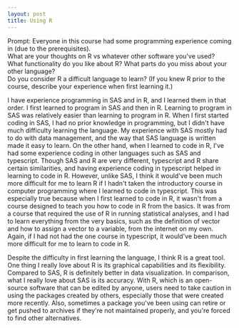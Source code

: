 ```yaml
---
layout: post
title: Using R
---
```


Prompt: 
Everyone in this course had some programming experience coming in (due to the prerequisites).  
What are your thoughts on R vs whatever other software you've used?  
What functionality do you like about R?  What parts do you miss about your other language?  
Do you consider R a difficult language to learn? (If you knew R prior to the course, describe your experience when first learning it.)  

I have experience programming in SAS and in R, and I learned them in that order. I first learned to program in SAS and then in R. Learning to program in SAS was relatively easier than learning to program in R. When I first started coding in SAS, I had no prior knowledge in programming, but I didn't have much difficulty learning the language. My experience with SAS mostly had to do with data management, and the way that SAS language is written made it easy to learn. On the other hand, when I learned to code in R, I've had some experience coding in other languages such as SAS and typescript. Though SAS and R are very different, typescript and R share certain similarities, and having experience coding in typescript helped in learning to code in R. However, unlike SAS, I think it would've been much more difficult for me to learn R if I hadn't taken the introductory course in computer programming where I learned to code in typescript. This was especially true because when I first learned to code in R, it wasn't from a course designed to teach you how to code in R from the basics. It was from a course that required the use of R in running statistical analyses, and I had to learn everything from the very basics, such as the definition of vector and how to assign a vector to a variable, from the internet on my own. Again, if I had not had the one course in typescript, it would've been much more difficult for me to learn to code in R.

Despite the difficulty in first learning the language, I think R is a great tool. One thing I really love about R is its graphical capabilities and its flexibility. Compared to SAS, R is definitely better in data visualization. In comparison, what I really love about SAS is its accuracy. With R, which is an open-source software that can be edited by anyone, users need to take caution in using the packages created by others, especially those that were created more recently. Also, sometimes a package you've been using can retire or get pushed to archives if they're not maintained properly, and you're forced to find other alternatives. 
